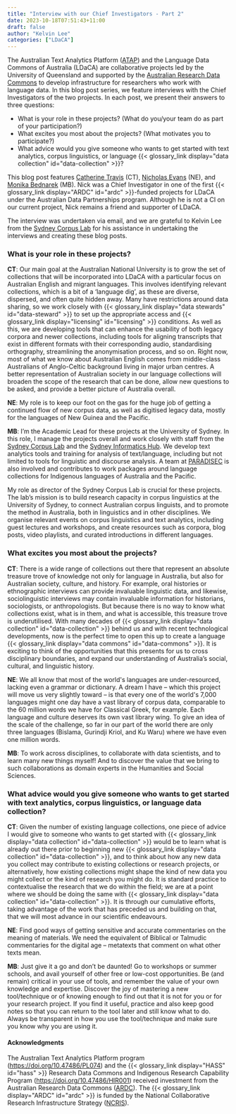 ```yaml
---
title: "Interview with our Chief Investigators - Part 2"
date: 2023-10-18T07:51:43+11:00
draft: false
author: "Kelvin Lee"
categories: ["LDaCA"]
---
```


The Australian Text Analytics Platform ([ATAP](https://www.atap.edu.au)) and the Language Data Commons of Australia (LDaCA) are collaborative projects led by the University of Queensland and supported by the [Australian Research Data Commons](https://www.ardc.edu.au) to develop infrastructure for researchers who work with language data. In this blog post series, we feature interviews with the Chief Investigators of the two projects. In each post, we present their answers to three questions:

- What is your role in these projects? (What do you/your team do as part of your participation?)
- What excites you most about the projects? (What motivates you to participate?)
- What advice would you give someone who wants to get started with text analytics, corpus linguistics, or language {{< glossary_link display="data collection" id="data-collection" >}}?

This blog post features [Catherine Travis](https://researchers.anu.edu.au/researchers/travis-ce) (CT), [Nicholas Evans](https://researchprofiles.anu.edu.au/en/persons/nicholas-evans) (NE), and [Monika Bednarek](https://www.sydney.edu.au/arts/about/our-people/academic-staff/monika-bednarek.html) (MB). Nick was a Chief Investigator in one of the first {{< glossary_link display="ARDC" id="ardc" >}}-funded projects for LDaCA under the Australian Data Partnerships program. Although he is not a CI on our current project, Nick remains a friend and supporter of LDaCA.

The interview was undertaken via email, and we are grateful to Kelvin Lee from the [Sydney Corpus Lab](https://sydneycorpuslab.com/) for his assistance in undertaking the interviews and creating these blog posts.

### What is your role in these projects?

**CT**: Our main goal at the Australian National University is to grow the set of collections that will be incorporated into LDaCA with a particular focus on Australian English and migrant languages. This involves identifying relevant collections, which is a bit of a ‘language dig’, as these are diverse, dispersed, and often quite hidden away. Many have restrictions around data sharing, so we work closely with {{< glossary_link display="data stewards" id="data-steward" >}} to set up the appropriate access and {{< glossary_link display="licensing" id="licensing" >}} conditions. As well as this, we are developing tools that can enhance the usability of both legacy corpora and newer collections, including tools for aligning transcripts that exist in different formats with their corresponding audio, standardising orthography, streamlining the anonymisation process, and so on. Right now, most of what we know about Australian English comes from middle-class Australians of Anglo-Celtic background living in major urban centres. A better representation of Australian society in our language collections will broaden the scope of the research that can be done, allow new questions to be asked, and provide a better picture of Australia overall.

**NE**: My role is to keep our foot on the gas for the huge job of getting a continued flow of new corpus data, as well as digitised legacy data, mostly for the languages of New Guinea and the Pacific.

**MB**: I’m the Academic Lead for these projects at the University of Sydney. In this role, I manage the projects overall and work closely with staff from the [Sydney Corpus Lab](https://sydneycorpuslab.com/) and the [Sydney Informatics Hub](https://www.sydney.edu.au/research/facilities/sydney-informatics-hub.html). We develop text analytics tools and training for analysis of text/language, including but not limited to tools for linguistic and discourse analysis. A team at [PARADISEC](https://www.paradisec.org.au/) is also involved and contributes to work packages around language collections for Indigenous languages of Australia and the Pacific.

My role as director of the Sydney Corpus Lab is crucial for these projects. The lab’s mission is to build research capacity in corpus linguistics at the University of Sydney, to connect Australian corpus linguists, and to promote the method in Australia, both in linguistics and in other disciplines. We organise relevant events on corpus linguistics and text analytics, including guest lectures and workshops, and create resources such as corpora, blog posts, video playlists, and curated introductions in different languages.

### What excites you most about the projects?

**CT**: There is a wide range of collections out there that represent an absolute treasure trove of knowledge not only for language in Australia, but also for Australian society, culture, and history. For example, oral histories or ethnographic interviews can provide invaluable linguistic data, and likewise, sociolinguistic interviews may contain invaluable information for historians, sociologists, or anthropologists. But because there is no way to know what collections exist, what is in them, and what is accessible, this treasure trove is underutilised. With many decades of {{< glossary_link display="data collection" id="data-collection" >}} behind us and with recent technological developments, now is the perfect time to open this up to create a language {{< glossary_link display="data commons" id="data-commons" >}}. It is exciting to think of the opportunities that this presents for us to cross disciplinary boundaries, and expand our understanding of Australia’s social, cultural, and linguistic history.

**NE**: We all know that most of the world's languages are under-resourced, lacking even a grammar or dictionary. A dream I have – which this project will move us very slightly toward – is that every one of the world's 7,000 languages might one day have a vast library of corpus data, comparable to the 60 million words we have for Classical Greek, for example. Each language and culture deserves its own vast library wing. To give an idea of the scale of the challenge, so far in our part of the world there are only three languages (Bislama, Gurindji Kriol, and Ku Waru) where we have even one million words.

**MB**: To work across disciplines, to collaborate with data scientists, and to learn many new things myself! And to discover the value that we bring to such collaborations as domain experts in the Humanities and Social Sciences.

### What advice would you give someone who wants to get started with text analytics, corpus linguistics, or language data collection?

**CT**: Given the number of existing language collections, one piece of advice I would give to someone who wants to get started with {{< glossary_link display="data collection" id="data-collection" >}} would be to learn what is already out there prior to beginning new {{< glossary_link display="data collection" id="data-collection" >}}, and to think about how any new data you collect may contribute to existing collections or research projects, or alternatively, how existing collections might shape the kind of new data you might collect or the kind of research you might do. It is standard practice to contextualise the research that we do within the field; we are at a point where we should be doing the same with {{< glossary_link display="data collection" id="data-collection" >}}. It is through our cumulative efforts, taking advantage of the work that has preceded us and building on that, that we will most advance in our scientific endeavours.

**NE**: Find good ways of getting sensitive and accurate commentaries on the meaning of materials. We need the equivalent of Biblical or Talmudic commentaries for the digital age – metatexts that comment on what other texts mean.

**MB**: Just give it a go and don’t be daunted! Go to workshops or summer schools, and avail yourself of other free or low-cost opportunities. Be (and remain) critical in your use of tools, and remember the value of your own knowledge and expertise. Discover the joy of mastering a new tool/technique or of knowing enough to find out that it is not for you or for your research project. If you find it useful, practice and also keep good notes so that you can return to the tool later and still know what to do. Always be transparent in how you use the tool/technique and make sure you know why you are using it.

#### Acknowledgments

The Australian Text Analytics Platform program (https://doi.org/10.47486/PL074) and the {{< glossary_link display="HASS" id="hass" >}} Research Data Commons and Indigenous Research Capability Program (https://doi.org/10.47486/HIR001) received investment from the Australian Research Data Commons ([ARDC](https://www.ardc.edu.au)). The {{< glossary_link display="ARDC" id="ardc" >}} is funded by the National Collaborative Research Infrastructure Strategy ([NCRIS](https://www.education.gov.au/ncris)).
